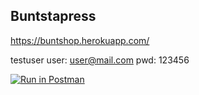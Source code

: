 ## Buntstapress

https://buntshop.herokuapp.com/

testuser
user: user@mail.com
pwd: 123456

[![Run in Postman](https://run.pstmn.io/button.svg)](https://app.getpostman.com/run-collection/c72c98ead6555c9bd7b1)
